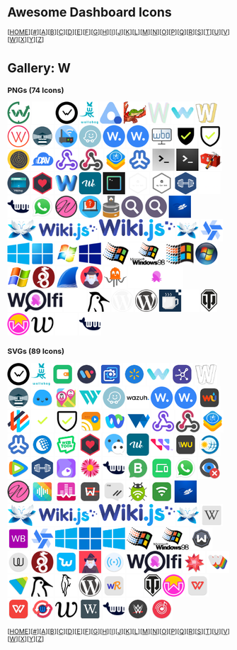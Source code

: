 # Awesome Dashboard Icons

[[HOME](..)][[#](gallery.md)][[A](gallery-a.md)][[B](gallery-b.md)][[C](gallery-c.md)][[D](gallery-d.md)][[E](gallery-e.md)][[F](gallery-f.md)][[G](gallery-g.md)][[H](gallery-h.md)][[I](gallery-i.md)][[J](gallery-j.md)][[K](gallery-k.md)][[L](gallery-l.md)][[M](gallery-m.md)][[N](gallery-n.md)][[O](gallery-o.md)][[P](gallery-p.md)][[Q](gallery-q.md)][[R](gallery-r.md)][[S](gallery-s.md)][[T](gallery-t.md)][[U](gallery-u.md)][[V](gallery-v.md)][[W](gallery-w.md)][[X](gallery-x.md)][[Y](gallery-y.md)][[Z](gallery-z.md)]

# Gallery: W

### PNGs (74 Icons)

<img src="../icons/wakapi.png" alt="wakapi" height="50"> <img src="../icons/wakatime-light.png" alt="wakatime-light" height="50"> <img src="../icons/wakatime.png" alt="wakatime" height="50"> <img src="../icons/wallabag.png" alt="wallabag" height="50"> <img src="../icons/wallos.png" alt="wallos" height="50"> <img src="../icons/wanikani.png" alt="wanikani" height="50"> <img src="../icons/ward.png" alt="ward" height="50"> <img src="../icons/warpgate.png" alt="warpgate" height="50"> <img src="../icons/watcharr.png" alt="watcharr" height="50"> <img src="../icons/watcher.png" alt="watcher" height="50"> <img src="../icons/watchtower.png" alt="watchtower" height="50"> <img src="../icons/watchyourlan.png" alt="watchyourlan" height="50"> <img src="../icons/waze.png" alt="waze" height="50"> <img src="../icons/wazuh-opaque.png" alt="wazuh-opaque" height="50"> <img src="../icons/wazuh.png" alt="wazuh" height="50"> <img src="../icons/wbo.png" alt="wbo" height="50"> <img src="../icons/web-check-light.png" alt="web-check-light" height="50"> <img src="../icons/web-check.png" alt="web-check" height="50"> <img src="../icons/web-whisper.png" alt="web-whisper" height="50"> <img src="../icons/webdav.png" alt="webdav" height="50"> <img src="../icons/webhook.png" alt="webhook" height="50"> <img src="../icons/webhookd.png" alt="webhookd" height="50"> <img src="../icons/webkit.png" alt="webkit" height="50"> <img src="../icons/webmin.png" alt="webmin" height="50"> <img src="../icons/webssh-light.png" alt="webssh-light" height="50"> <img src="../icons/webssh.png" alt="webssh" height="50"> <img src="../icons/webtools.png" alt="webtools" height="50"> <img src="../icons/webtop.png" alt="webtop" height="50"> <img src="../icons/webtorrent.png" alt="webtorrent" height="50"> <img src="../icons/webtrees.png" alt="webtrees" height="50"> <img src="../icons/wekan.png" alt="wekan" height="50"> <img src="../icons/wetty.png" alt="wetty" height="50"> <img src="../icons/wg-gen-web-light.png" alt="wg-gen-web-light" height="50"> <img src="../icons/wg-gen-web.png" alt="wg-gen-web" height="50"> <img src="../icons/wger.png" alt="wger" height="50"> <img src="../icons/whats-up-docker-light.png" alt="whats-up-docker-light" height="50"> <img src="../icons/whats-up-docker.png" alt="whats-up-docker" height="50"> <img src="../icons/whatsapp.png" alt="whatsapp" height="50"> <img src="../icons/whisparr.png" alt="whisparr" height="50"> <img src="../icons/whoami.png" alt="whoami" height="50"> <img src="../icons/whodb.png" alt="whodb" height="50"> <img src="../icons/whoogle-search.png" alt="whoogle-search" height="50"> <img src="../icons/whoogle.png" alt="whoogle" height="50"> <img src="../icons/wifiman.png" alt="wifiman" height="50"> <img src="../icons/wikijs-logo-full.png" alt="wikijs-logo-full" height="50"> <img src="../icons/wikijs-logo.png" alt="wikijs-logo" height="50"> <img src="../icons/wikijs.png" alt="wikijs" height="50"> <img src="../icons/windmill.png" alt="windmill" height="50"> <img src="../icons/windows-10.png" alt="windows-10" height="50"> <img src="../icons/windows-11.png" alt="windows-11" height="50"> <img src="../icons/windows-7.png" alt="windows-7" height="50"> <img src="../icons/windows-8.png" alt="windows-8" height="50"> <img src="../icons/windows-95.png" alt="windows-95" height="50"> <img src="../icons/windows-98.png" alt="windows-98" height="50"> <img src="../icons/windows-nt.png" alt="windows-nt" height="50"> <img src="../icons/windows-vista.png" alt="windows-vista" height="50"> <img src="../icons/windows-xp.png" alt="windows-xp" height="50"> <img src="../icons/wireguard.png" alt="wireguard" height="50"> <img src="../icons/wireshark.png" alt="wireshark" height="50"> <img src="../icons/wizarr.png" alt="wizarr" height="50"> <img src="../icons/wled.png" alt="wled" height="50"> <img src="../icons/wolfi-logo-light.png" alt="wolfi-logo-light" height="50"> <img src="../icons/wolfi-logo.png" alt="wolfi-logo" height="50"> <img src="../icons/woodpecker-ci-light.png" alt="woodpecker-ci-light" height="50"> <img src="../icons/woodpecker-ci.png" alt="woodpecker-ci" height="50"> <img src="../icons/wordpress-light.png" alt="wordpress-light" height="50"> <img src="../icons/wordpress.png" alt="wordpress" height="50"> <img src="../icons/workadventure.png" alt="workadventure" height="50"> <img src="../icons/wotdle-light.png" alt="wotdle-light" height="50"> <img src="../icons/wotdle.png" alt="wotdle" height="50"> <img src="../icons/wownero.png" alt="wownero" height="50"> <img src="../icons/writefreely.png" alt="writefreely" height="50"> <img src="../icons/wud-light.png" alt="wud-light" height="50"> <img src="../icons/wud.png" alt="wud" height="50">

### SVGs (89 Icons)

<img src="../icons/wakatime.svg" alt="wakatime" height="50"> <img src="../icons/wallabag.svg" alt="wallabag" height="50"> <img src="../icons/wallet.svg" alt="wallet" height="50"> <img src="../icons/walli-4k.svg" alt="walli-4k" height="50"> <img src="../icons/wallpaper-engine.svg" alt="wallpaper-engine" height="50"> <img src="../icons/walmart.svg" alt="walmart" height="50"> <img src="../icons/warpgate.svg" alt="warpgate" height="50"> <img src="../icons/warpinator.svg" alt="warpinator" height="50"> <img src="../icons/watcharr.svg" alt="watcharr" height="50"> <img src="../icons/watchtower.svg" alt="watchtower" height="50"> <img src="../icons/water-time.svg" alt="water-time" height="50"> <img src="../icons/wavemarket.svg" alt="wavemarket" height="50"> <img src="../icons/waypoint.svg" alt="waypoint" height="50"> <img src="../icons/waze.svg" alt="waze" height="50"> <img src="../icons/wazuh-logo.svg" alt="wazuh-logo" height="50"> <img src="../icons/wazuh-opaque.svg" alt="wazuh-opaque" height="50"> <img src="../icons/wazuh.svg" alt="wazuh" height="50"> <img src="../icons/weather-underground.svg" alt="weather-underground" height="50"> <img src="../icons/weaveworks.svg" alt="weaveworks" height="50"> <img src="../icons/web-check-light.svg" alt="web-check-light" height="50"> <img src="../icons/web-check.svg" alt="web-check" height="50"> <img src="../icons/web-video-caster.svg" alt="web-video-caster" height="50"> <img src="../icons/webex-meet.svg" alt="webex-meet" height="50"> <img src="../icons/webgpu.svg" alt="webgpu" height="50"> <img src="../icons/webhook.svg" alt="webhook" height="50"> <img src="../icons/webhookd.svg" alt="webhookd" height="50"> <img src="../icons/webkit.svg" alt="webkit" height="50"> <img src="../icons/webmin.svg" alt="webmin" height="50"> <img src="../icons/webmoney.svg" alt="webmoney" height="50"> <img src="../icons/webtoon.svg" alt="webtoon" height="50"> <img src="../icons/webtorrent.svg" alt="webtorrent" height="50"> <img src="../icons/wechat.svg" alt="wechat" height="50"> <img src="../icons/wekan.svg" alt="wekan" height="50"> <img src="../icons/western-digital.svg" alt="western-digital" height="50"> <img src="../icons/western-union.svg" alt="western-union" height="50"> <img src="../icons/wetter-online.svg" alt="wetter-online" height="50"> <img src="../icons/wetv.svg" alt="wetv" height="50"> <img src="../icons/wger.svg" alt="wger" height="50"> <img src="../icons/what-to-expect.svg" alt="what-to-expect" height="50"> <img src="../icons/whats-that-flower.svg" alt="whats-that-flower" height="50"> <img src="../icons/whats-up-docker.svg" alt="whats-up-docker" height="50"> <img src="../icons/whatsapp-business.svg" alt="whatsapp-business" height="50"> <img src="../icons/whatsapp-web-to-go.svg" alt="whatsapp-web-to-go" height="50"> <img src="../icons/whatsapp.svg" alt="whatsapp" height="50"> <img src="../icons/wherearetheeyes.svg" alt="wherearetheeyes" height="50"> <img src="../icons/whisparr.svg" alt="whisparr" height="50"> <img src="../icons/white-noise-generator.svg" alt="white-noise-generator" height="50"> <img src="../icons/white-noise-lite.svg" alt="white-noise-lite" height="50"> <img src="../icons/whoosh.svg" alt="whoosh" height="50"> <img src="../icons/wickr-me.svg" alt="wickr-me" height="50"> <img src="../icons/wifi-adb.svg" alt="wifi-adb" height="50"> <img src="../icons/wifianalyzer.svg" alt="wifianalyzer" height="50"> <img src="../icons/wifiman.svg" alt="wifiman" height="50"> <img src="../icons/wikijs-logo-full.svg" alt="wikijs-logo-full" height="50"> <img src="../icons/wikijs-logo.svg" alt="wikijs-logo" height="50"> <img src="../icons/wikijs.svg" alt="wikijs" height="50"> <img src="../icons/wikipedia.svg" alt="wikipedia" height="50"> <img src="../icons/wildberries.svg" alt="wildberries" height="50"> <img src="../icons/windmill.svg" alt="windmill" height="50"> <img src="../icons/windows-10.svg" alt="windows-10" height="50"> <img src="../icons/windows-11.svg" alt="windows-11" height="50"> <img src="../icons/windows-8.svg" alt="windows-8" height="50"> <img src="../icons/windows-95.svg" alt="windows-95" height="50"> <img src="../icons/windows-98.svg" alt="windows-98" height="50"> <img src="../icons/windscribe.svg" alt="windscribe" height="50"> <img src="../icons/wire.svg" alt="wire" height="50"> <img src="../icons/wireguard.svg" alt="wireguard" height="50"> <img src="../icons/wish.svg" alt="wish" height="50"> <img src="../icons/wizarr.svg" alt="wizarr" height="50"> <img src="../icons/wlanscanner.svg" alt="wlanscanner" height="50"> <img src="../icons/wolfi-logo.svg" alt="wolfi-logo" height="50"> <img src="../icons/wolfram-alpha.svg" alt="wolfram-alpha" height="50"> <img src="../icons/wombo-dream.svg" alt="wombo-dream" height="50"> <img src="../icons/wondershare-player.svg" alt="wondershare-player" height="50"> <img src="../icons/woodpecker-ci.svg" alt="woodpecker-ci" height="50"> <img src="../icons/woodpeckerci-full.svg" alt="woodpeckerci-full" height="50"> <img src="../icons/wordpress.svg" alt="wordpress" height="50"> <img src="../icons/wordreference.svg" alt="wordreference" height="50"> <img src="../icons/wotdle-light.svg" alt="wotdle-light" height="50"> <img src="../icons/wotdle.svg" alt="wotdle" height="50"> <img src="../icons/wownero.svg" alt="wownero" height="50"> <img src="../icons/wps-office-lite.svg" alt="wps-office-lite" height="50"> <img src="../icons/wps-office.svg" alt="wps-office" height="50"> <img src="../icons/wps-wpa-tester.svg" alt="wps-wpa-tester" height="50"> <img src="../icons/writefreely.svg" alt="writefreely" height="50"> <img src="../icons/writer-plus.svg" alt="writer-plus" height="50"> <img src="../icons/wud.svg" alt="wud" height="50"> <img src="../icons/wwe.svg" alt="wwe" height="50"> <img src="../icons/wynk-music.svg" alt="wynk-music" height="50">

[[HOME](..)][[#](gallery.md)][[A](gallery-a.md)][[B](gallery-b.md)][[C](gallery-c.md)][[D](gallery-d.md)][[E](gallery-e.md)][[F](gallery-f.md)][[G](gallery-g.md)][[H](gallery-h.md)][[I](gallery-i.md)][[J](gallery-j.md)][[K](gallery-k.md)][[L](gallery-l.md)][[M](gallery-m.md)][[N](gallery-n.md)][[O](gallery-o.md)][[P](gallery-p.md)][[Q](gallery-q.md)][[R](gallery-r.md)][[S](gallery-s.md)][[T](gallery-t.md)][[U](gallery-u.md)][[V](gallery-v.md)][[W](gallery-w.md)][[X](gallery-x.md)][[Y](gallery-y.md)][[Z](gallery-z.md)]

